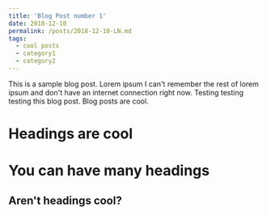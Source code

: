 ```yaml
---
title: 'Blog Post number 1'
date: 2018-12-10
permalink: /posts/2018-12-10-LN.md
tags:
  - cool posts
  - category1
  - category2
---
```


This is a sample blog post. Lorem ipsum I can't remember the rest of lorem ipsum and don't have an internet connection right now. Testing testing testing this blog post. Blog posts are cool.

Headings are cool
======

You can have many headings
======

Aren't headings cool?
------
